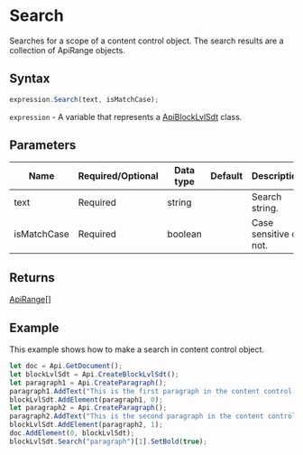 # Search

Searches for a scope of a content control object. The search results are a collection of ApiRange objects.

## Syntax

```javascript
expression.Search(text, isMatchCase);
```

`expression` - A variable that represents a [ApiBlockLvlSdt](../ApiBlockLvlSdt.md) class.

## Parameters

| **Name** | **Required/Optional** | **Data type** | **Default** | **Description** |
| ------------- | ------------- | ------------- | ------------- | ------------- |
| text | Required | string |  | Search string. |
| isMatchCase | Required | boolean |  | Case sensitive or not. |

## Returns

[ApiRange](../../ApiRange/ApiRange.md)[]

## Example

This example shows how to make a search in content control object.

```javascript editor-docx
let doc = Api.GetDocument();
let blockLvlSdt = Api.CreateBlockLvlSdt();
let paragraph1 = Api.CreateParagraph();
paragraph1.AddText("This is the first paragraph in the content control.");
blockLvlSdt.AddElement(paragraph1, 0);
let paragraph2 = Api.CreateParagraph();
paragraph2.AddText("This is the second paragraph in the content control.");
blockLvlSdt.AddElement(paragraph2, 1);
doc.AddElement(0, blockLvlSdt);
blockLvlSdt.Search("paragraph")[1].SetBold(true);
```
